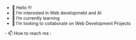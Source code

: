 - 👋 Hello !!!
- 👀 I’m interested in Web developmebt and AI
- 🌱 I’m currently learning 
- 💞️ I’m looking to collaborate on Web Development Projects
<p>- 📫 How to reach me : <a href="https://www.linkedin.com/in/sai-achyuth-makam-00338a165/><b>@saiachyuth.m</b></a></p>
              

<!---
saiachyuthm/saiachyuthm is a ✨ special ✨ repository because its `README.md` (this file) appears on your GitHub profile.
You can click the Preview link to take a look at your changes.
--->
